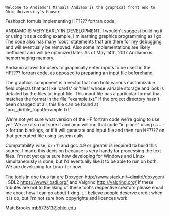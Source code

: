 	Welcome to Andiamo's Manual! Andiamo is the graphical front end to Ohio University's Hauser-
Feshbach fomula implementing HF???? fortran code.


ANDIAMO IS VERY EARLY IN DEVELOPMENT. I wouldn't suggest building it or using it as a coding example, I'm
learning graphics programming as I go. The code also has many 'cout' statements that are there for my debugging
and will eventually be removed. Also some implementations are likely inefficient and will be optimized later.
As of May 14th, 2017 Andiamo is hemorrhaging memory.



Andiamo allows for users to graphically enter inputs to be used in the HF???? fortran code, as 
opposed to preparing an input file beforehand.

The graphics component is a vector that can hold various customizable field objects that act like 
'cards' or 'tiles' whose variable storage and look is detailed by the tiles.txt input file. This input file 
has a particular format that matches the format in the file "example.txt." If the project directory hasn't 
been changed at all, this file can be found at "proj_dir/tile_Input/example.txt"

We're not yet sure what version of the HF fortran code we're going to use yet. We are also not sure if
andiamo will run that code "in place" using c++ -> fortran bindings, or if it will generate and input file
and then run HF???? on that generated file using system calls.

Compatability wise, c++11 and gcc 4.9 or greater is required to build this source. I made this decision
because <regex> is very handy for processing the text files. I'm not yet quite sure how developing for 
Windows and Linux simultaneously is done, but I'd eventually like it to be able to run
on both. We are developing for Linux for now.

The tools in use thus far are Doxygen http://www.stack.nl/~dimitri/doxygen/
, SDL2 https://www.libsdl.org/ and Valgrind http://valgrind.org/
If these tributes are not to the liking of these tool's respective creators please email me about how I can go 
about fixing it. I believe people deserve credit when it is do, but I'm not sure how copyrights and licences 
work.

Matt Brooks
mb577513@ohio.edu
